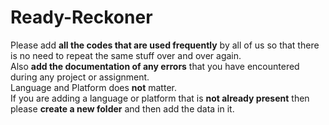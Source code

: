 # Ready-Reckoner
Please add <b>all the codes that are used frequently</b> by all of us so that there is no need to repeat the same stuff over and over again.<br>
Also <b>add the documentation of any errors</b> that you have encountered during any project or assignment.<br>
Language and Platform does <b>not</b> matter.<br>
If you are adding a language or platform that is <b>not already present</b> then please <b>create a new folder</b> and then add the data in it.<br>
